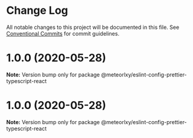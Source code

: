 # Change Log

All notable changes to this project will be documented in this file.
See [Conventional Commits](https://conventionalcommits.org) for commit guidelines.

# 1.0.0 (2020-05-28)

**Note:** Version bump only for package @meteorlxy/eslint-config-prettier-typescript-react





# 1.0.0 (2020-05-28)

**Note:** Version bump only for package @meteorlxy/eslint-config-prettier-typescript-react
